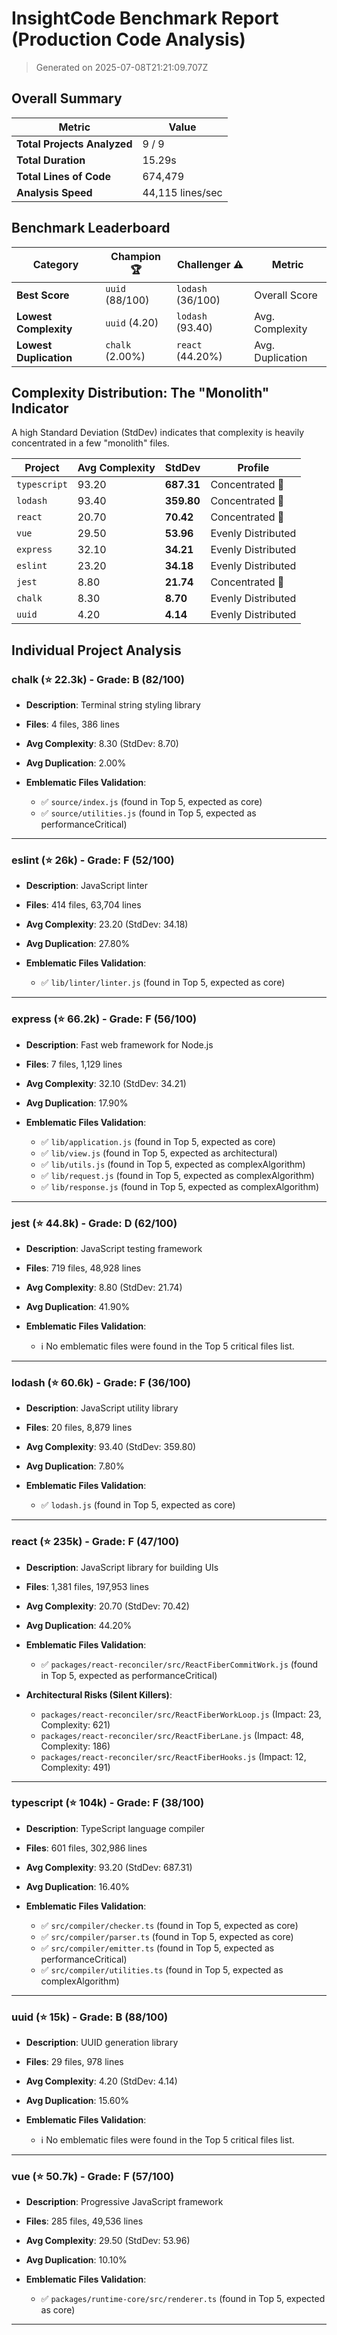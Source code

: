 # InsightCode Benchmark Report (Production Code Analysis)

> Generated on 2025-07-08T21:21:09.707Z

## Overall Summary

| Metric | Value |
|---|---|
| **Total Projects Analyzed** | 9 / 9 |
| **Total Duration** | 15.29s |
| **Total Lines of Code** | 674,479 |
| **Analysis Speed** | 44,115 lines/sec |

## Benchmark Leaderboard

| Category | Champion 🏆 | Challenger ⚠️ | Metric |
|---|---|---|---|
| **Best Score** | `uuid` (88/100) | `lodash` (36/100) | Overall Score |
| **Lowest Complexity** | `uuid` (4.20) | `lodash` (93.40) | Avg. Complexity |
| **Lowest Duplication** | `chalk` (2.00%) | `react` (44.20%) | Avg. Duplication |

## Complexity Distribution: The "Monolith" Indicator

A high Standard Deviation (StdDev) indicates that complexity is heavily concentrated in a few "monolith" files.

| Project | Avg Complexity | StdDev | Profile |
|---|---|---|---|
| `typescript` | 93.20 | **687.31** | Concentrated 🌋 |
| `lodash` | 93.40 | **359.80** | Concentrated 🌋 |
| `react` | 20.70 | **70.42** | Concentrated 🌋 |
| `vue` | 29.50 | **53.96** | Evenly Distributed |
| `express` | 32.10 | **34.21** | Evenly Distributed |
| `eslint` | 23.20 | **34.18** | Evenly Distributed |
| `jest` | 8.80 | **21.74** | Concentrated 🌋 |
| `chalk` | 8.30 | **8.70** | Evenly Distributed |
| `uuid` | 4.20 | **4.14** | Evenly Distributed |

## Individual Project Analysis

### chalk (⭐ 22.3k) - Grade: B (82/100)

- **Description**: Terminal string styling library
- **Files**: 4 files, 386 lines
- **Avg Complexity**: 8.30 (StdDev: 8.70)
- **Avg Duplication**: 2.00%

- **Emblematic Files Validation**:
  - ✅ `source/index.js` (found in Top 5, expected as core)
  - ✅ `source/utilities.js` (found in Top 5, expected as performanceCritical)

---
### eslint (⭐ 26k) - Grade: F (52/100)

- **Description**: JavaScript linter
- **Files**: 414 files, 63,704 lines
- **Avg Complexity**: 23.20 (StdDev: 34.18)
- **Avg Duplication**: 27.80%

- **Emblematic Files Validation**:
  - ✅ `lib/linter/linter.js` (found in Top 5, expected as core)

---
### express (⭐ 66.2k) - Grade: F (56/100)

- **Description**: Fast web framework for Node.js
- **Files**: 7 files, 1,129 lines
- **Avg Complexity**: 32.10 (StdDev: 34.21)
- **Avg Duplication**: 17.90%

- **Emblematic Files Validation**:
  - ✅ `lib/application.js` (found in Top 5, expected as core)
  - ✅ `lib/view.js` (found in Top 5, expected as architectural)
  - ✅ `lib/utils.js` (found in Top 5, expected as complexAlgorithm)
  - ✅ `lib/request.js` (found in Top 5, expected as complexAlgorithm)
  - ✅ `lib/response.js` (found in Top 5, expected as complexAlgorithm)

---
### jest (⭐ 44.8k) - Grade: D (62/100)

- **Description**: JavaScript testing framework
- **Files**: 719 files, 48,928 lines
- **Avg Complexity**: 8.80 (StdDev: 21.74)
- **Avg Duplication**: 41.90%

- **Emblematic Files Validation**:
  - ℹ️ No emblematic files were found in the Top 5 critical files list.

---
### lodash (⭐ 60.6k) - Grade: F (36/100)

- **Description**: JavaScript utility library
- **Files**: 20 files, 8,879 lines
- **Avg Complexity**: 93.40 (StdDev: 359.80)
- **Avg Duplication**: 7.80%

- **Emblematic Files Validation**:
  - ✅ `lodash.js` (found in Top 5, expected as core)

---
### react (⭐ 235k) - Grade: F (47/100)

- **Description**: JavaScript library for building UIs
- **Files**: 1,381 files, 197,953 lines
- **Avg Complexity**: 20.70 (StdDev: 70.42)
- **Avg Duplication**: 44.20%

- **Emblematic Files Validation**:
  - ✅ `packages/react-reconciler/src/ReactFiberCommitWork.js` (found in Top 5, expected as performanceCritical)
- **Architectural Risks (Silent Killers)**:
  - `packages/react-reconciler/src/ReactFiberWorkLoop.js` (Impact: 23, Complexity: 621)
  - `packages/react-reconciler/src/ReactFiberLane.js` (Impact: 48, Complexity: 186)
  - `packages/react-reconciler/src/ReactFiberHooks.js` (Impact: 12, Complexity: 491)

---
### typescript (⭐ 104k) - Grade: F (38/100)

- **Description**: TypeScript language compiler
- **Files**: 601 files, 302,986 lines
- **Avg Complexity**: 93.20 (StdDev: 687.31)
- **Avg Duplication**: 16.40%

- **Emblematic Files Validation**:
  - ✅ `src/compiler/checker.ts` (found in Top 5, expected as core)
  - ✅ `src/compiler/parser.ts` (found in Top 5, expected as core)
  - ✅ `src/compiler/emitter.ts` (found in Top 5, expected as performanceCritical)
  - ✅ `src/compiler/utilities.ts` (found in Top 5, expected as complexAlgorithm)

---
### uuid (⭐ 15k) - Grade: B (88/100)

- **Description**: UUID generation library
- **Files**: 29 files, 978 lines
- **Avg Complexity**: 4.20 (StdDev: 4.14)
- **Avg Duplication**: 15.60%

- **Emblematic Files Validation**:
  - ℹ️ No emblematic files were found in the Top 5 critical files list.

---
### vue (⭐ 50.7k) - Grade: F (57/100)

- **Description**: Progressive JavaScript framework
- **Files**: 285 files, 49,536 lines
- **Avg Complexity**: 29.50 (StdDev: 53.96)
- **Avg Duplication**: 10.10%

- **Emblematic Files Validation**:
  - ✅ `packages/runtime-core/src/renderer.ts` (found in Top 5, expected as core)

---
